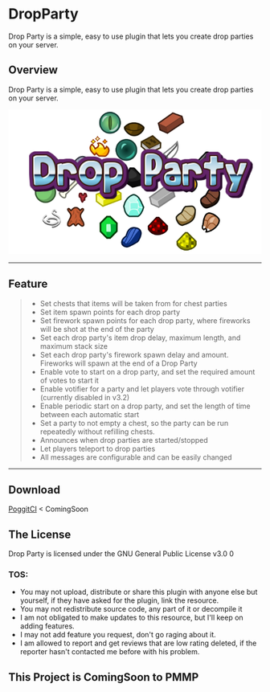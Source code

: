 # DropParty
Drop Party is a simple, easy to use plugin that lets you create drop parties on your server.

## Overview
Drop Party is a simple, easy to use plugin that lets you create drop parties on your server.

![DropParty](https://github.com/VirulCreator/DropParty/blob/master/media/dropparty.png)

---
## Feature
>- Set chests that items will be taken from for chest parties
>- Set item spawn points for each drop party
>- Set firework spawn points for each drop party, where fireworks will be shot at the end of the party
>- Set each drop party's item drop delay, maximum length, and maximum stack size
>- Set each drop party's firework spawn delay and amount. Fireworks will spawn at the end of a Drop Party
>- Enable vote to start on a drop party, and set the required amount of votes to start it
>- Enable votifier for a party and let players vote through votifier (currently disabled in v3.2)
>- Enable periodic start on a drop party, and set the length of time between each automatic start
>- Set a party to not empty a chest, so the party can be run repeatedly without refilling chests.
>- Announces when drop parties are started/stopped
>- Let players teleport to drop parties
>- All messages are configurable and can be easily changed
---

## Download
 [PoggitCI](https://poggit.pmmp.io) < ComingSoon

## The License
Drop Party is licensed under the GNU General Public License v3.0 0 

### TOS:
* You may not upload, distribute or share this plugin with anyone else but yourself, if they have asked for the plugin, link the resource.
* You may not redistribute source code, any part of it or decompile it
* I am not obligated to make updates to this resource, but I'll keep on adding features.
* I may not add feature you request, don't go raging about it.
* I am allowed to report and get reviews that are low rating deleted, if the reporter hasn't contacted me before with his problem.

## This Project is  ComingSoon to PMMP
